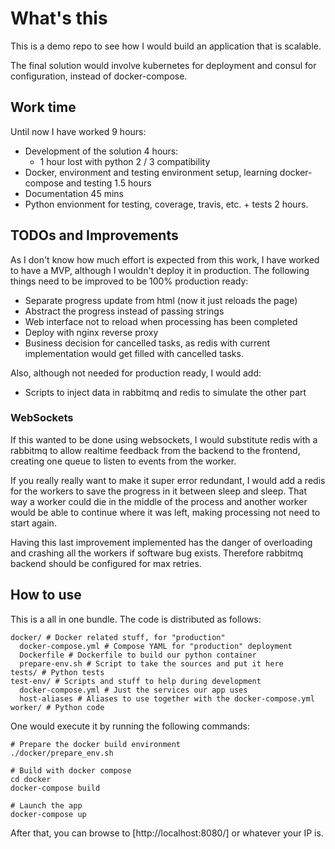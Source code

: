 What's this
===========

This is a demo repo to see how I would build an application that is scalable.

The final solution would involve kubernetes for deployment and consul for 
configuration, instead of docker-compose.


Work time
---------

Until now I have worked 9 hours:

 * Development of the solution 4 hours:
    * 1 hour lost with python 2 / 3 compatibility
 * Docker, environment and testing environment setup, learning docker-compose
  and testing 1.5 hours
 * Documentation 45 mins
 * Python envionment for testing, coverage, travis, etc. + tests 2 hours.


TODOs and Improvements
----------------------

As I don't know how much effort is expected from this work, I have worked to
have a MVP, although I wouldn't deploy it in production. The following things
need to be improved to be 100% production ready:

  * Separate progress update from html (now it just reloads the page)
  * Abstract the progress instead of passing strings
  * Web interface not to reload when processing has been completed
  * Deploy with nginx reverse proxy
  * Business decision for cancelled tasks, as redis with current
   implementation would get filled with cancelled tasks.

Also, although not needed for production ready, I would add:

  * Scripts to inject data in rabbitmq and redis to simulate the other part
   
### WebSockets

If this wanted to be done using websockets, I would substitute redis with a
rabbitmq to allow realtime feedback from the backend to the frontend, creating
one queue to listen to events from the worker.
 
If you really really want to make it super error redundant, I would add a redis
for the workers to save the progress in it between sleep and sleep. That way a
worker could die in the middle of the process and another worker would be able
to continue where it was left, making processing not need to start again.

Having this last improvement implemented has the danger of overloading and
crashing all the workers if software bug exists. Therefore rabbitmq backend
should be configured for max retries.

How to use
----------

This is a all in one bundle. The code is distributed as follows:

```
docker/ # Docker related stuff, for "production"
  docker-compose.yml # Compose YAML for "production" deployment
  Dockerfile # Dockerfile to build our python container
  prepare-env.sh # Script to take the sources and put it here
tests/ # Python tests
test-env/ # Scripts and stuff to help during development
  docker-compose.yml # Just the services our app uses
  host-aliases # Aliases to use together with the docker-compose.yml
worker/ # Python code

```

One would execute it by running the following commands:

```
# Prepare the docker build environment
./docker/prepare_env.sh

# Build with docker compose
cd docker
docker-compose build

# Launch the app
docker-compose up
```

After that, you can browse to [http://localhost:8080/] or whatever your IP is.
